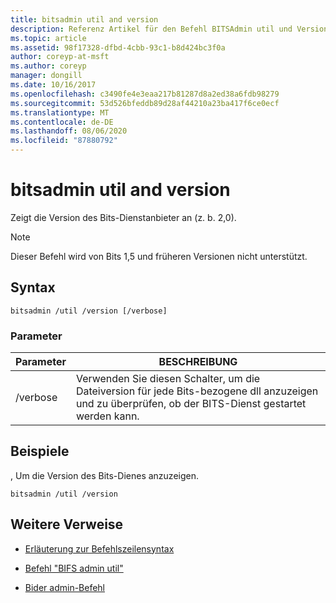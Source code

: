 ```yaml
---
title: bitsadmin util and version
description: Referenz Artikel für den Befehl BITSAdmin util und Version, der die Version des Bits-diensdienstanweises anzeigt.
ms.topic: article
ms.assetid: 98f17328-dfbd-4cbb-93c1-b8d424bc3f0a
author: coreyp-at-msft
ms.author: coreyp
manager: dongill
ms.date: 10/16/2017
ms.openlocfilehash: c3490fe4e3eaa217b81287d8a2ed38a6fdb98279
ms.sourcegitcommit: 53d526bfeddb89d28af44210a23ba417f6ce0ecf
ms.translationtype: MT
ms.contentlocale: de-DE
ms.lasthandoff: 08/06/2020
ms.locfileid: "87880792"
---
```

# <a name="bitsadmin-util-and-version"></a>bitsadmin util and version

Zeigt die Version des Bits-Dienstanbieter an (z. b. 2,0).

> [!NOTE]
> Dieser Befehl wird von Bits 1,5 und früheren Versionen nicht unterstützt.

## <a name="syntax"></a>Syntax

```
bitsadmin /util /version [/verbose]
```

### <a name="parameters"></a>Parameter

| Parameter | BESCHREIBUNG |
| --------- | ----------- |
| /verbose | Verwenden Sie diesen Schalter, um die Dateiversion für jede Bits-bezogene dll anzuzeigen und zu überprüfen, ob der BITS-Dienst gestartet werden kann.|

## <a name="examples"></a>Beispiele

, Um die Version des Bits-Dienes anzuzeigen.

```
bitsadmin /util /version
```

## <a name="additional-references"></a>Weitere Verweise

- [Erläuterung zur Befehlszeilensyntax](command-line-syntax-key.md)

- [Befehl "BIFS admin util"](bitsadmin-util.md)

- [Bider admin-Befehl](bitsadmin.md)
